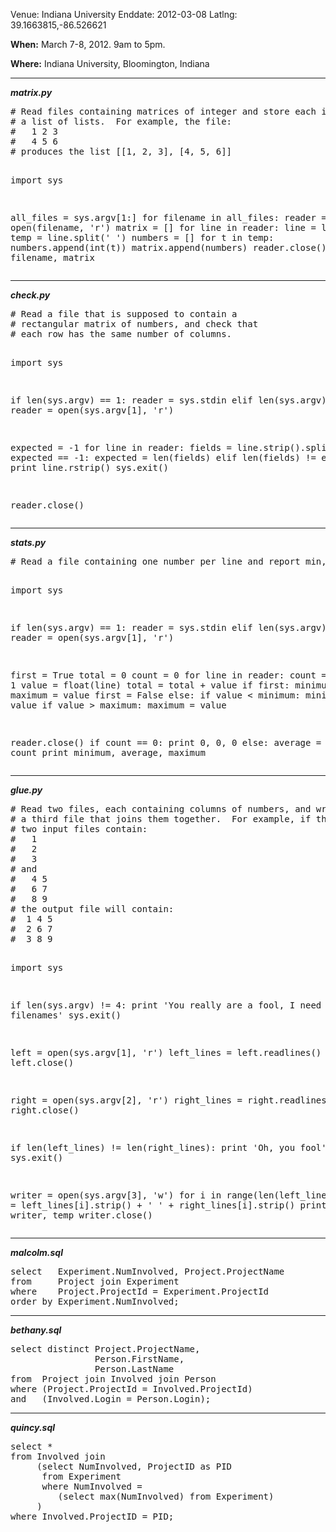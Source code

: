 Venue: Indiana University
Enddate: 2012-03-08
Latlng: 39.1663815,-86.526621

<p><strong>When:</strong> March 7-8, 2012. 9am to 5pm.</p>
<p><strong>Where:</strong> Indiana University, Bloomington, Indiana</p>
<hr />
<p><strong><em>matrix.py</em></strong></p>
<pre># Read files containing matrices of integer and store each in
# a list of lists.  For example, the file:
#   1 2 3
#   4 5 6
# produces the list [[1, 2, 3], [4, 5, 6]]

import sys

all_files = sys.argv[1:]
for filename in all_files:
    reader = open(filename, 'r')
    matrix = []
    for line in reader:
        line = line.strip()
        temp = line.split(' ')
        numbers = []
        for t in temp:
            numbers.append(int(t))
        matrix.append(numbers)
    reader.close()
    print filename, matrix</pre>
<hr />
<p><strong><em>check.py</em></strong></p>
<pre># Read a file that is supposed to contain a
# rectangular matrix of numbers, and check that
# each row has the same number of columns.

import sys

if len(sys.argv) == 1:
    reader = sys.stdin
elif len(sys.argv) == 2:
    reader = open(sys.argv[1], 'r')

expected = -1
for line in reader:
    fields = line.strip().split()
    if expected == -1:
        expected = len(fields)
    elif len(fields) != expected:
        print line.rstrip()
        sys.exit()

reader.close()</pre>
<hr />
<p><strong><em>stats.py</em></strong></p>
<pre># Read a file containing one number per line and report min, max, and average.

import sys

if len(sys.argv) == 1:
    reader = sys.stdin
elif len(sys.argv) == 2:
    reader = open(sys.argv[1], 'r')

first = True
total = 0
count = 0
for line in reader:
    count = count + 1
    value = float(line)
    total = total + value
    if first:
        minimum = value
        maximum = value
        first = False
    else:
      if value &lt; minimum:
          minimum = value
      if value &gt; maximum:
          maximum = value

reader.close()
if count == 0:
    print 0, 0, 0
else:
    average = total / count
    print minimum, average, maximum</pre>
<hr />
<p><strong><em>glue.py</em></strong></p>
<pre># Read two files, each containing columns of numbers, and write
# a third file that joins them together.  For example, if the
# two input files contain:
#   1
#   2
#   3
# and
#   4 5
#   6 7
#   8 9
# the output file will contain:
#  1 4 5
#  2 6 7
#  3 8 9

import sys

if len(sys.argv) != 4:
    print 'You really are a fool, I need three filenames'
    sys.exit()

left = open(sys.argv[1], 'r')
left_lines = left.readlines()
left.close()

right = open(sys.argv[2], 'r')
right_lines = right.readlines()
right.close()

if len(left_lines) != len(right_lines):
    print 'Oh, you fool'
    sys.exit()

writer = open(sys.argv[3], 'w')
for i in range(len(left_lines)):
    temp = left_lines[i].strip() + ' ' + right_lines[i].strip()
    print &gt;&gt; writer, temp
writer.close()</pre>
<hr />
<p><strong><em>malcolm.sql</em></strong></p>
<pre>select   Experiment.NumInvolved, Project.ProjectName
from     Project join Experiment
where    Project.ProjectId = Experiment.ProjectId
order by Experiment.NumInvolved;</pre>
<hr />
<p><strong><em>bethany.sql</em></strong></p>
<pre>select distinct Project.ProjectName,
                Person.FirstName,
                Person.LastName
from  Project join Involved join Person
where (Project.ProjectId = Involved.ProjectId)
and   (Involved.Login = Person.Login);</pre>
<hr />
<p><strong><em>quincy.sql</em></strong></p>
<pre>select *
from Involved join
     (select NumInvolved, ProjectID as PID
      from Experiment
      where NumInvolved =
         (select max(NumInvolved) from Experiment)
     )
where Involved.ProjectID = PID;</pre>
